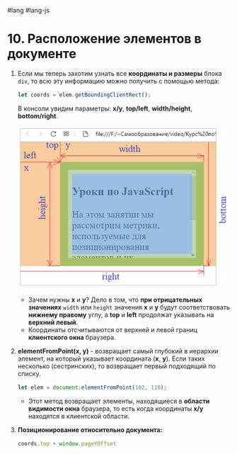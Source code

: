 #lang #lang-js 

# 10. Расположение элементов в документе

1. Если мы теперь захотим узнать все **координаты и размеры** блока `div`, то всю эту информацию можно получить с помощью метода:

   ```javascript
   let coords = elem.getBoundingClientRect();
   ```

   В консоли увидим параметры: **x/y**, **top/left**, **width/height**, **bottom/right**.

   ![](heap/_files/js/Pasted%20image%2020241002012014.png)

   - Зачем нужны **x** и **y**? Дело в том, что **при отрицательных значениях** `width` или `height` значения **x** и **y** будут соответствовать **нижнему правому** углу, а **top** и **left** продолжат указывать на **верхний левый**.
   - Координаты отсчитываются от верхней и левой границ **клиентского окна** браузера.

2. **elementFromPoint(x, y)** - возвращает самый глубокий в иерархии элемент, на который указывает координата (**x**, **y**). Если таких несколько (сестринских), то возвращает первый подходящий по списку.

   ```javascript
   let elem = document.elementFromPoint(102, 110);
   ```

   - Этот метод возвращает элементы, находящиеся в **области видимости окна** браузера, то есть когда координаты **x/y** находятся в клиентской области.

3. **Позиционирование относительно документа:**

   ```javascript
   coords.top + window.pageYOffset
   ```
